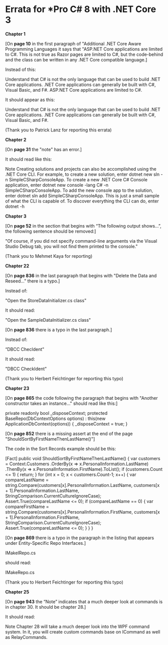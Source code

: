 # Errata for *Pro C# 8 with .NET Core 3

**Chapter 1**

[On **page 10** in the first paragraph of "Additional .NET Core Aware Programming Languages it says that "ASP.NET Core applications are limited to C#. This is not true as Razor pages are limited to C#, but the code-behind and the class can be written in any .NET Core compatible language.]

Instead of this:

Understand that C# is not the only language that can be used to build .NET Core applications. .NET Core
applications can generally be built with C#, Visual Basic, and F#. ASP.NET Core applications are limited to C#.

It should appear as this:

Understand that C# is not the only language that can be used to build .NET Core applications. .NET Core
applications can generally be built with C#, Visual Basic, and F#. 

(Thank you to Patrick Lanz for reporting this errata)

**Chapter 2**

[On **page 31** the "note" has an error.]

It should read like this:

Note Creating solutions and projects can also be accomplished using the .NET Core CLI. For example, to create a new solution, enter dotnet new sln -n SimpleCSharpConsoleApp. To create a new .NET Core C# Console application, enter dotnet new console -lang C# -n SimpleCSharpConsoleApp. To add the new console app to the solution, enter dotnet sln add SimpleCSharpConsoleApp. This is just a small sample of what the CLI is capable of. To discover everything the CLI can do, enter dotnet -h

**Chapter 3** 

[On **page 52** in the section that begins with “The following output shows…”, the following sentence should be removed:] 

"Of course, if you did not specify command-line arguments via the Visual Studio Debug tab, you will not find them printed to the console."

(Thank you to Mehmet Kaya for reporting)


**Chapter 22**

[On **page 836** in the last paragraph that begins with "Delete the Data and Reseed..." there is a typo.] 

Instead of:

"Open the StoreDataInitializer.cs class"

It should read: 

"Open the SampleDataInitializer.cs class"

[On **page 836** there is a typo in the last paragraph.] 

Instead of: 

“DBCC ChecIdent"

It should read:

"DBCC CheckIdent"

(Thank you to Herbert Feichtinger for reporting this typo)


**Chapter 23**

[On **page 865** the code following the paragraph that begins with "Another constructor takes an instance..." should read like this:]

private readonly bool _disposeContext;
protected BaseRepo(DbContextOptions<ApplicationDbContext> options)
 : this(new ApplicationDbContext(options)) {
  _disposeContext = true;
}
 
 [On **page 852** there is a missing assert at the end of the page "ShouldSortByFirstNameThenLastName()"]

The code in the Sort Records example should be this:

[Fact]
public void ShouldSortByFirstNameThenLastName()
{
  var customers = Context.Customers
    .OrderBy(x => x.PersonalInformation.LastName)
    .ThenBy(x => x.PersonalInformation.FirstName).ToList();
  if (customers.Count <= 1)
  {
    return;
  }
  for (int x = 0; x < customers.Count-1; x++)
  {
    var compareLastName = string.Compare(customers[x].PersonalInformation.LastName,
      customers[x + 1].PersonalInformation.LastName, StringComparison.CurrentCultureIgnoreCase);
    Assert.True(compareLastName <= 0);
    if (compareLastName == 0)
    {
      var compareFirstName = string.Compare(customers[x].PersonalInformation.FirstName,
        customers[x + 1].PersonalInformation.FirstName, StringComparison.CurrentCultureIgnoreCase);
      Assert.True(compareLastName <= 0);
    }
  }
}



 
 [On **page 869** there is a typo in the paragraph in the listing that appears under Entity-Specific Repo Interfaces.]

IMakeIRepo.cs   

should read:

IMakeRepo.cs

(Thank you to Herbert Feichtinger for reporting this typo)


**Chapter 25**

[On **page 943** the “Note” indicates that a much deeper look at commands is in chapter 30. It should be chapter 28.] 

It should read:

Note  Chapter 28 will take a much deeper look into the WPF command system. In it, you will create custom commands base on ICommand as well as RelayCommands.
